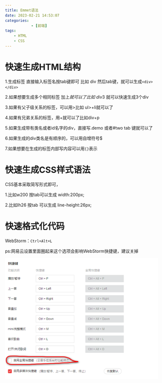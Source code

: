 ```yaml
---
title: Emmet语法
date: 2023-02-21 14:53:07
categories: 
            - [前端]
tags:
    - HTML
    - CSS   
---
```

# 快速生成HTML结构

1.生成标签 直接输入标签名按tab键即可 比如 div 然后tab键，就可以生成`<div></div>`

2.如果想要生成多个相同标签 加上*就可以了比如 div*3 就可以快速生成3个div 

3.如果有父子级关系的标签，可以用>比如 ul>+li就可以了

4.如果有兄弟关系的标签，用+就可以了比如div+p

5.如果生成带有类名或者id名字的div，直接写.demo 或者#two tab 键就可以了

6.如果生成的div类名是有顺序的，可以用自增符号$

7.如果想要在生成的标签内部写内容可以用`{}`表示

# 快速生成CSS样式语法
 
CSS基本采取简写形式即可，

1.比如w200 按tab可以生成 width:200px;

2.比如Ih26 按tab 可以生成 line-height:26px;

# 快速格式化代码
WebStorm：`Ctrl+Alt+L`

ps:网易云设置里面圈起来这个选项会影响WebStorm快捷键，建议关掉

![img](Emmet语法/01.png)
